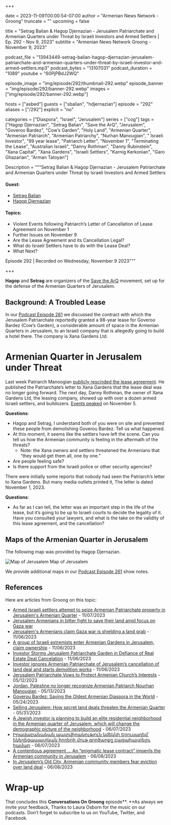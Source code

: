 +++

date = 2023-11-09T00:00:54-07:00
author = "Armenian News Network - Groong"
truncate = ""
upcoming = false

title = "Setrag Balian & Hagop Djernazian - Jerusalem Patriarchate and Armenian Quarters under Threat by Israeli Investors and Armed Settlers | Ep. 292 - Nov 9, 2023"
subtitle = "Armenian News Network Groong - November 9, 2023"


podcast_file = "13943449-setrag-balian-hagop-djernazian-jerusalem-patriarchate-and-armenian-quarters-under-threat-by-israeli-investor-and-armed-settlers.mp3"
podcast_bytes = "13107031"
podcast_duration = "1089"
youtube = "60PjPBdJ2WQ"

episode_image = "img/episode/292/thumbnail-292.webp"
episode_banner = "img/episode/292/banner-292.webp"
images = ["img/episode/292/banner-292.webp"]

hosts = ["asbed"]
guests = ["sbalian", "hdjernazian"]
episode = "292"
aliases = ["/292"]
explicit = "no"

categories = ["Diaspora", "Israel", "Jerusalem"]
series = ["cog"]
tags = ["Hagop Djernazian", "Setrag Balian", "Save the ArQ", "Jerusalem", "Goveroo Bardez", "Cow’s Garden", "Holy Land", "Armenian Quarter", "Armenian Patriarch", "Armenian Patriarchy", "Nurhan Manougian", " Israeli Investor", "99 year lease", "Patriarch Letter", "November 1", "Terminating the Lease", "Australian Israeli", "Danny Rothman", "Danny Rubinstein", "Xana Capital", "Xana Gardens", "Israeli Settlers", "Karnig Kerkonian", "Garo Ghazarian", "Arman Tatoyan"]



Description = """Setrag Balian & Hagop Djernazian - Jerusalem Patriarchate and Armenian Quarters under Threat by Israeli Investors and Armed Settlers 

#### Guest: 
* [Setrag Balian](/guest/sbalian)
* [Hagop Djernazian](/guest/hdjernazian)

#### Topics:
* Violent Events following Patriarch’s Letter of Cancellation of Lease Agreement on November 1
* Further Issues on November 9
* Are the Lease Agreement and its Cancellation Legal?
* What do Israeli Settlers have to do with the Lease Deal?
* What Next?

Episode 292 | Recorded on Wednesday, November 9 2023"""

+++

**Hagop** and **Setrag** are organizers of the [Save the ArQ](https://www.facebook.com/profile.php?id=61550949422912&mibextid) movement, set up for the defense of the Armenian Quarters of Jerusalem.

## Background: A Troubled Lease

In our [Podcast Episode 261](https://podcasts.groong.org/261) we discussed the contract with which the Jerusalem Patriarchate reportedly granted a 98-year lease for Goveroo Bardez (Cow’s Garden), a considerable amount of space in the Armenian Quarters in Jerusalem, to an Israeli company that is allegedly going to build a hotel there. The company is Xana Gardens Ltd.


# Armenian Quarter in Jerusalem under Threat

Last week Patriarch Manoogian [publicly rescinded the lease agreement](https://greekcitytimes.com/2023/11/02/armenian-patriarchate-in-jerusalem/). He published the Patriarchate’s letter to Xana Gardens that the lease deal was no longer going forward. The next day, Danny Rothman, the owner of Xana Gardens Ltd, the leasing company, showed up with over a dozen armed Israeli settlers, and bulldozers. [Events peaked](https://www.facebook.com/photo/?fbid=122136095606031647&set=pob.638425135) on November 5.

**Questions**:
* Hagop and Setrag, I understand both of you were on site and prevented these people from demolishing Goverou Bardez. Tell us what  happened.
* At this moment, it seems like the settlers have left the scene. Can you tell us how the Armenian community is feeling in the aftermath of the threats?
    * Note: the Xana owners and settlers threatened the Armenians that “they would get them all, one by one.”
* Are people feeling safe?
* Is there support from the Israeli police or other security agencies?

There were initially some reports that nobody had seen the Patriarch’s letter to Xana Gardens. But many media outlets printed it, The letter is dated November 1, 2023.

**Questions**:
* As far as I can tell, the letter was an important step in the life of the lease, but it’s going to be up to Israeli courts to decide the legality of it. Have you consulted your lawyers, and what is the take on the validity of this lease agreement, and the cancellation?


## Maps of the Armenian Quarter in Jerusalem

The following map was provided by Hagop Djernazian.

![Map of Jerusalem ](/img/episode/261/Map-of-Jerusalem-1.jpg "Map of Jerusalem ")
Map of Jerusalem


We provide additional maps in our [Podcast Episode 261](https://podcasts.groong.org/261) show notes.


## References

Here are articles from Groong on this topic:
* [Armed Israeli settlers attempt to seize Armenian Patriarchate property in Jerusalem's Armenian Quarter](https://www.newarab.com/news/armenians-jerusalem-repel-armed-israeli-settlers) - 11/07/2023
* [Jerusalem Armenians in bitter fight to save their land amid focus on Gaza war](https://www.thenationalnews.com/mena/palestine-israel/2023/11/08/jerusalem-armenians-in-bitter-fight-to-save-their-land-amid-focus-on-gaza-war/)
* [Jerusalem's Armenians claim Gaza war is shielding a land grab](https://www.youtube.com/watch?v=-Qh26OKb6CI) - 11/06/2023
* [A group of Israeli extremists enter Armenian Gardens in Jerusalem, claim ownership](https://en.armradio.am/2023/11/06/a-group-of-israeilis-enter-armenian-quarter-in-jerusalem-claim-ownership/) - 11/06/2023
* [Investor Storms Jerusalem Patriarchate Garden in Defiance of Real Estate Deal Cancelation](https://asbarez.com/investor-storms-jerusalem-patriarchate-garden-in-defiance-of-real-estate-deal-cancelation/) - 11/06/2023
* [Investor ignores Armenian Patriarchate of Jerusalem’s cancellation of land deal and starts demolition works](https://armenpress.am/eng/news/1123604.html) - 11/06/2023
* [Jerusalem Patriarchate Vows to Protect Armenian Church’s Interests](https://asbarez.com/jerusalem-patriarchate-vows-to-protect-armenian-churchs-interests/) - 05/12/2023
* [Jordan, Palestine no longer recognize Armenian Patriarch Nourhan Manougian](https://www.jordannews.jo/Section-109/News/Jordan-Palestine-no-longer-recognize-Armenian-Patriarch-Nourhan-Manougian-28607) - 05/13/2023
* [Goverou Bardez: Saving the Oldest Armenian Diaspora in the World](https://armenianweekly.com/2023/05/24/goverou-bardez-saving-the-oldest-armenian-diaspora-in-the-world/?fbclid=IwAR2guMYJdzUMZlqSOGs4mpv3XPzlb7ElDQK3pflCBXd6vEgOn8nUfTOXf4c) - 05/24/2023
* [Selling Jerusalem: How secret land deals threaten the Armenian Quarter](https://www.newarab.com/analysis/how-secret-land-sales-threaten-jerusalems-armenian-quarter) - 05/31/2023
* [A Jewish investor is planning to build an elite residential neighborhood in the Armenian quarter of Jerusalem, which will change the demographic picture of the neighborhood](https://www.shantnews.am/news/view/1313032.html) - 06/07/2023
* [Իրավաբանական պատվիրակություն կմեկնի Երուսաղեմ՝ եկեղեցապատկան հողերի մութ գործարքը բացահայտելու համար](https://www.youtube.com/watch?v=tBizgjKVYwk) - 06/07/2023
* [A contentious agreement … An “enigmatic lease contract” imperils the Armenian community in Jerusalem](https://www.weeklyblitz.net/opinion/a-contentious-agreement-an-enigmatic-lease-contract-imperils-the-armenian-community-in-jerusalem/) - 06/08/2023
* [In Jerusalem’s Old City, Armenian community members fear eviction over land deal](https://www.timesofisrael.com/in-jerusalems-old-city-armenian-community-members-fear-eviction-over-land-deal/) - 06/08/2023


# Wrap-up

That concludes this **Conversations On Groong** episode**. **As always we invite your feedback, Thanks to Laura Osborn for the music on our podcasts. Don’t forget to subscribe to us on YouTube, Twitter, and Facebook.

